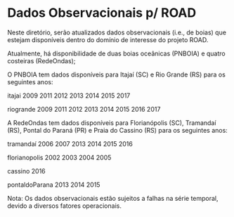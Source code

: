 # Dados Observacionais p/ ROAD

Neste diretório, serão atualizados dados observacionais (i.e., de boias) que estejam disponíveis dentro do domínio de interesse do projeto ROAD.

Atualmente, há disponibilidade de duas boias oceânicas (PNBOIA) e quatro costeiras (RedeOndas);

O PNBOIA tem dados disponíveis para Itajaí (SC) e Rio Grande (RS) para os seguintes anos:

itajai          2009 2011 2012 2013 2014 2015 2017

riogrande       2009 2011 2012 2013 2014 2015 2016 2017

A RedeOndas tem dados disponíveis para Florianópolis (SC), Tramandaí (RS), Pontal do Paraná (PR) e Praia do Cassino (RS) para os seguintes anos:

tramandaí       2006 2007 2013 2014 2015 2016

florianopolis   2002 2003 2004 2005

cassino         2016

pontaldoParana  2013 2014 2015

Nota: Os dados observacionais estão sujeitos a falhas na série temporal, devido a diversos fatores operacionais.
